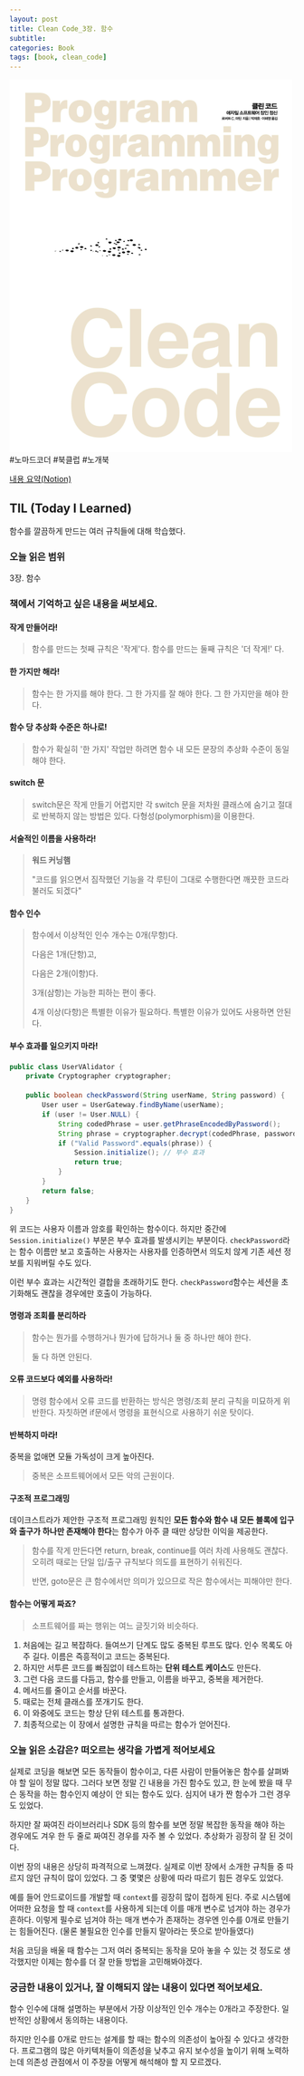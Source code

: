 ```yaml
---
layout: post
title: Clean Code_3장. 함수
subtitle: 
categories: Book
tags: [book, clean_code]
---
```


![클린 코드 책 커버](/assets/images/CleanCodeCover.png)
#노마드코더 #북클럽 #노개북

[내용 요약(Notion)][notion]

## TIL (Today I Learned)
함수를 깔끔하게 만드는 여러 규칙들에 대해 학습했다.

### 오늘 읽은 범위
3장. 함수

### 책에서 기억하고 싶은 내용을 써보세요.
#### 작게 만들어라!
> 함수를 만드는 첫째 규칙은 '작게'다. 함수를 만드는 둘째 규칙은 '더 작게!' 다.

#### 한 가지만 해라!
> 함수는 한 가지를 해야 한다. 그 한 가지를 잘 해야 한다. 그 한 가지만을 해야 한다.

#### 함수 당 추상화 수준은 하나로!
> 함수가 확실히 '한 가지' 작업만 하려면 함수 내 모든 문장의 추상화 수준이 동일해야 한다.

#### switch 문
> switch문은 작게 만들기 어렵지만 각 switch 문을 저차원 클래스에 숨기고 절대로 반복하지 않는 방법은 있다. 다형성(polymorphism)을 이용한다.

#### 서술적인 이름을 사용하라!
> **워드 커닝햄**
> 
> "코드를 읽으면서 짐작했던 기능을 각 루틴이 그대로 수행한다면 깨끗한 코드라 불러도 되겠다"

#### 함수 인수
> 함수에서 이상적인 인수 개수는 0개(무항)다.
> 
> 다음은 1개(단항)고,
> 
> 다음은 2개(이항)다.
> 
> 3개(삼항)는 가능한 피하는 편이 좋다.
> 
> 4개 이상(다항)은 특별한 이유가 필요하다. 특별한 이유가 있어도 사용하면 안된다.

#### 부수 효과를 일으키지 마라!
```java
public class UserVAlidator {
    private Cryptographer cryptographer;

    public boolean checkPassword(String userName, String password) {
        User user = UserGateway.findByName(userName);
        if (user != User.NULL) {
            String codedPhrase = user.getPhraseEncodedByPassword();
            String phrase = cryptographer.decrypt(codedPhrase, password);
            if ("Valid Password".equals(phrase)) {
                Session.initialize(); // 부수 효과
                return true;
            }
        }
        return false;
    }
}
```

위 코드는 사용자 이름과 암호를 확인하는 함수이다. 하지만 중간에 `Session.initialize()` 부분은 부수 효과를 발생시키는 부분이다.
`checkPassword`라는 함수 이름만 보고 호출하는 사용자는 사용자를 인증하면서 의도치 않게 기존 세션 정보를 지워버릴 수도 있다.

이런 부수 효과는 시간적인 결합을 초래하기도 한다.
`checkPassword`함수는 세션을 초기화해도 괜찮을 경우에만 호출이 가능하다.

#### 명령과 조회를 분리하라
> 함수는 뭔가를 수행하거나 뭔가에 답하거나 둘 중 하나만 해야 한다.
> 
> 둘 다 하면 안된다.

#### 오류 코드보다 예외를 사용하라!
> 명령 함수에서 오류 코드를 반환하는 방식은 명령/조회 분리 규칙을 미묘하게 위반한다. 자칫하면 if문에서 명령을 표현식으로 사용하기 쉬운 탓이다.

#### 반복하지 마라!
중복을 없애면 모듈 가독성이 크게 높아진다.
> 중복은 소프트웨어에서 모든 악의 근원이다.

#### 구조적 프로그래밍
데이크스트라가 제안한 구조적 프로그래밍 원칙인 **모든 함수와 함수 내 모든 블록에 입구와 출구가 하나만 존재해야 한다**는 함수가 아주 클 때만 상당한 이익을 제공한다.

> 함수를 작게 만든다면 return, break, continue를 여러 차례 사용해도 괜찮다.
> 오히려 때로는 단일 입/출구 규칙보다 의도를 표현하기 쉬워진다.
>
> 반면, goto문은 큰 함수에서만 의미가 있으므로 작은 함수에서는 피해야만 한다.

#### 함수는 어떻게 짜죠?
> 소프트웨어를 짜는 행위는 여느 글짓기와 비슷하다.

1. 처음에는 길고 복잡하다. 들여쓰기 단계도 많도 중복된 루프도 많다. 인수 목록도 아주 길다. 이름은 즉흥적이고 코드는 중복된다. 
2. 하지만 서투른 코드를 빠짐없이 테스트하는 **단위 테스트 케이스**도 만든다.
3. 그런 다음 코드를 다듬고, 함수를 만들고, 이름을 바꾸고, 중복을 제거한다.
4. 메서드를 줄이고 순서를 바꾼다.
5. 때로는 전체 클래스를 쪼개기도 한다.
6. 이 와중에도 코드는 항상 단위 테스트를 통과한다.
7. 최종적으로는 이 장에서 설명한 규칙을 따르는 함수가 얻어진다.


### 오늘 읽은 소감은? 떠오르는 생각을 가볍게 적어보세요
실제로 코딩을 해보면 모든 동작들이 함수이고, 다른 사람이 만들어놓은 함수를 살펴봐야 할 일이 정말 많다. 그러다 보면 정말 긴 내용을 가진 함수도 있고, 한 눈에 봤을 때 무슨 동작을 하는 함수인지 예상이 안 되는 함수도 있다. 심지어 내가 짠 함수가 그런 경우도 있었다.

하지만 잘 짜여진 라이브러리나 SDK 등의 함수를 보면 정말 복잡한 동작을 해야 하는 경우에도 겨우 한 두 줄로 짜여진 경우를 자주 볼 수 있었다. 추상화가 굉장히 잘 된 것이다.

이번 장의 내용은 상당히 파격적으로 느껴졌다. 실제로 이번 장에서 소개한 규칙들 중 따르지 않던 규칙이 많이 있었다. 그 중 몇몇은 상황에 따라 따르기 힘든 경우도 있었다.

예를 들어 안드로이드를 개발할 때 `context`를 굉장히 많이 접하게 된다. 주로 시스템에 어떠한 요청을 할 때 `context`를 사용하게 되는데 이를 매개 변수로 넘겨야 하는 경우가 흔하다. 이렇게 필수로 넘겨야 하는 매개 변수가 존재하는 경우엔 인수를 0개로 만들기는 힘들어진다. (물론 불필요한 인수를 만들지 말아라는 뜻으로 받아들였다)

처음 코딩을 배울 때 함수는 그저 여러 중복되는 동작을 모아 놓을 수 있는 것 정도로 생각했지만 이제는 함수를 더 잘 만들 방법을 고민해봐야겠다.


### 궁금한 내용이 있거나, 잘 이해되지 않는 내용이 있다면 적어보세요.
함수 인수에 대해 설명하는 부분에서 가장 이상적인 인수 개수는 0개라고 주장한다. 
일반적인 상황에서 동의하는 내용이다.

하지만 인수를 0개로 만드는 설계를 할 때는 함수의 의존성이 높아질 수 있다고 생각한다. 프로그램의 많은 아키텍처들이 의존성을 낮추고 유지 보수성을 높이기 위해 노력하는데 의존성 관점에서 이 주장을 어떻게 해석해야 할 지 모르겠다.


[notion]: https://mangbaam.notion.site/3-c5aa1cc847cb49f3b030d8374b4280cd